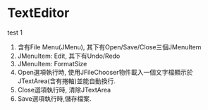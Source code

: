 # TextEditor
test 1

1. 含有File Menu(JMenu), 其下有Open/Save/Close三個JMenuItem
2. JMenuItem: Edit, 其下有Undo/Redo
3. JMenuItem: FormatSize
4. Open選項執行時, 使用JFileChooser物件載入一個文字檔顯示於JTextArea(含有捲軸)並能自動換行.
5. Close選項執行時, 清除JTextArea
6. Save選項執行時,儲存檔案.
